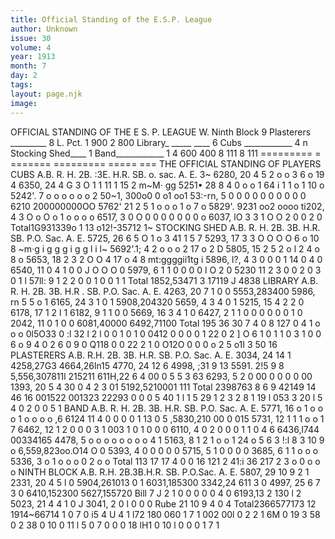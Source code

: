 ```yaml
---
title: Official Standing of the E.S.P. League
author: Unknown
issue: 30
volume: 4
year: 1913
month: 7
day: 2
tags:
layout: page.njk
image:
---
```

 OFFICIAL STANDING OF THE E S. P. LEAGUE   W. Ninth Block 9 Plasterers _________ 8   L. Pct.   1 900 2 800   Library_ _____ ____ 6   Cubs ____________ 4 n   Stocking Shed____ 1 Band____________ 1   4 600 400 8 111 8 111    ========= = =======   ========= ===== ===    THE OFFICIAL STANDING OF PLAYERS   CUBS   A.B. R. H. 2B. :3E. H.R. SB. o. sac. A. E.   3~   6280, 20 4 5 2 o o 3 6 o 19 4 6350, 24 4 G 3 O 1 1 11 1 15 2   m~M· gg   5251• 28 8 4 0 o o 1 64   i   1 1 o 1 10 o   5242'. 7 o o o o o o 2   50~1, 300o0 0 o1 oo1 53:-rn, 5 0 0 0 0 0 0 0 0 0 0   6210 200000000OO 5762' 21 2 5 1 o o o 1 o 7 o 5829'. 9231 oo2 oooo   ti202, 4 3 O o O o 1 o o o o 6517, 3 0 O 0 0 0 0 0 0 0 o 6037, lO 3 3 1 O O 2 0 0 2 0   Total1G931339o 1 13 o12!-35712   1~       STOCKING SHED   A.B. R. H. 2B. 3B. H.R. SB. P.O. Sac. A. E.   5725, 26 6 5 O 1 o 3 41 1 5 7 5293, 17 3 3 O O O O 6 o 10 8   ~m·g i g g g i g g l i   l~   5692'.1; 4 2 o o o 2 17 o 2 D 5805, 15 2 5 2 o l 2 4 o 8 o 5653, 18 2 3 2 O O 4 17 o 4 8   mt:ggggii1tg i   5896, l?, 4 3 0 0 0 1 14 0 4 0 6540, 11 0 4 1 0 0 J O O O 0 5979, 6 1 1 0 0 0 0 l O 2 0 5230 11 2 3 0 0 2 0 3 0 1 l 57ll: 9 1 2 2 0 0 1 0 0 1 1   Total 1852,53471 3 17119 J 4838          LIBRARY   A.B. R. H. 2B. 3B. H.R . SB. P.O. Sac. A. E.   4263, 20 7 1 0 0   5553,283400   5986, rn 5 5 o 1   6165, 24 3 1 0 1   5908,204320   5659, 4 3 4 0 1   5215, 15 4 2 2 0   6178, 17 1 2 l 1   6182, 9 1 1 0 0   5669, 16 3 4 1 0   6427, 2 1 1 0 0 0 0 0 0 1 0 2042, 11 0 1 0 0   6081,40000 6492,71100   Total 195 36 30 7 4 0 8 127   0 4 1 o o o 0l5O33   0 :l 32 l 2 l 0 0 1 0 1 0   0412   0 0 0   0 1 22   0 2 ] O 6 1 0 1 1 0 3 1 0 0 6 o 9 4   0 2 6 0 9 0   Q118   0 0 22 2 1 0   O12O 0 0 0 o 2 5   o1I 3 50 16        PLASTERERS   A.B. R.H. 2B. 3B. H.R. SB. P.O. Sac. A. E.   3034, 24 14 1   4258,27G3   4664,26ln15   4770, 24 12 6   4998, ;31 9 13   5591. 2!5 9 8   5,556,307811l 215211 611H,22 6 4 00 0 5 5 3 63 6293, 5 2 0 00 0 0 0 0 00 1393, 20 5 4 30 0 4 2 3 01 5192,5210001 111   Total 2398763 8 6 9 42149 14 46 16   001522 001323 22293 0 0 0 5 40 1 l 1 5 29 1 2 3 2 8   1 19 l 053 3 20   l 5 4 0 2 0 0 5 1        BAND   A.B. R. H. 2B. 3B. H.R. SB. P.O. Sac. A. E.   5771, 16 o 1 o o o 1 o o o o ,6   6124 11 4 0 0 0 0 1 13 0 5   ,5830,210 00 0 015 5731, 12 1 1 1 o o 1 7   6462, 12 1 2 0 0 0 3 1   003 1 0 1   0 0 0   6110, 4 0 2 0 0 0 1 1 0 4 6   6436,l744 00334165 4478, 5 o o o o o o o o 4 1   5163, 8 1 2 1 o o 1 24 o   5 6   3 !:l   8 3   10 9 o   6,559,823oo.O14   O   0   5393, 4 0 0 0 0 0   5715, 5 1 0 0 0 0 3685, 6 1 1 o o o 5336, 3 o 1 o o o   0 2   o o Total 113 17 17 4 0 0 16 121 2 41:i 36   217   2 3 o   0 o o o       NINTH BLOCK   A.B. R.H. 2B.3B.H.R. SB. P.O.Sac. A. E.   5807, 29 10 9 2 1   2331, 20 4 5 l 0   5904,261013 0 1   6031,185300   3342,24 611 3 0   4997, 25 6 7 3 0   6410,152300   5627,155720   Bill 7 J 2 1 0 0 0 0 0 4 0 6193,13 2 130 l 2   5023, 21 4 4 1 0 J 3041, 2 0 l 0 0 0 Rube 21 10 9 4 0 4   Total2366577173 12 1914~66714   1 0 7   0 i5 4 U 4 1 l72 180 060 1 7 1 002 00l   0 2 2   1 6M 0 19 3 58 0 2 38 0 10 0 11   l 5 0 7 0 0 0 18   lH1 0 10 l 0 0 0 1 7 1   




